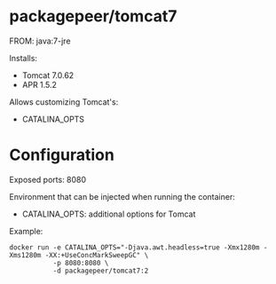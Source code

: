 # packagepeer/tomcat7

 FROM: java:7-jre

 Installs:
 - Tomcat 7.0.62
 - APR 1.5.2

 Allows customizing Tomcat's:
  - CATALINA_OPTS

 # Configuration

 Exposed ports: 8080

 Environment that can be injected when running the container:
  - CATALINA_OPTS: additional options for Tomcat

  Example:
  ```
  docker run -e CATALINA_OPTS="-Djava.awt.headless=true -Xmx1280m -Xms1280m -XX:+UseConcMarkSweepGC" \
             -p 8080:8080 \
             -d packagepeer/tomcat7:2
  ```
